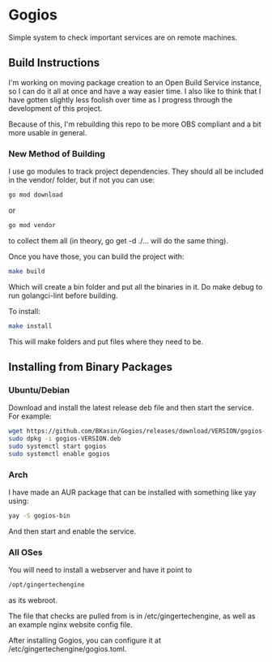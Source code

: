 # Gogios

Simple system to check important services are on remote machines.

## Build Instructions

I'm working on moving package creation to an Open Build Service instance, so I can do it all at once
and have a way easier time. I also like to think that I have gotten slightly less foolish over time as I
progress through the development of this project.

Because of this, I'm rebuilding this repo to be more OBS compliant and a bit more usable in general.

### New Method of Building

I use go modules to track project dependencies. They should all be included in the vendor/ folder, but if not
you can use:

```bash
go mod download
```

or

```bash
go mod vendor
```

to collect them all (in theory, go get -d ./... will do the same thing).

Once you have those, you can build the project with:

```bash
make build
```

Which will create a bin folder and put all the binaries in it. Do make debug to run golangci-lint before building.

To install:

```bash
make install
```

This will make folders and put files where they need to be.

## Installing from Binary Packages

### Ubuntu/Debian

Download and install the latest release deb file and then start the service. For example:

```bash
wget https://github.com/BKasin/Gogios/releases/download/VERSION/gogios-VERSION.deb
sudo dpkg -i gogios-VERSION.deb
sudo systemctl start gogios
sudo systemctl enable gogios
```

### Arch

I have made an AUR package that can be installed with something like yay using:

```bash
yay -S gogios-bin
```

And then start and enable the service.

### All OSes

You will need to install a webserver and have it point to

```bash
/opt/gingertechengine
```

as its webroot.

The file that checks are pulled from is in /etc/gingertechengine, as well as an example nginx website config file.

After installing Gogios, you can configure it at /etc/gingertechengine/gogios.toml.

